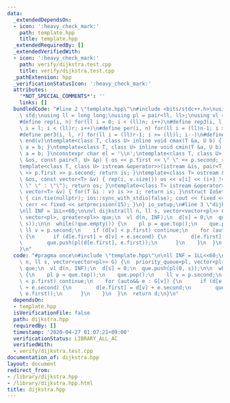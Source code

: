 ```yaml
---
data:
  _extendedDependsOn:
  - icon: ':heavy_check_mark:'
    path: template.hpp
    title: template.hpp
  _extendedRequiredBy: []
  _extendedVerifiedWith:
  - icon: ':heavy_check_mark:'
    path: verify/dijkstra.test.cpp
    title: verify/dijkstra.test.cpp
  _pathExtension: hpp
  _verificationStatusIcon: ':heavy_check_mark:'
  attributes:
    '*NOT_SPECIAL_COMMENTS*': ''
    links: []
  bundledCode: "#line 2 \"template.hpp\"\n#include <bits/stdc++.h>\nusing namespace\
    \ std;\nusing ll = long long;\nusing pl = pair<ll, ll>;\nusing vl = vector<ll>;\n\
    #define rep(i, n) for(ll i = 0; i < (ll)n; i++)\n#define rep3(i, l, r) for(ll\
    \ i = l; i < (ll)r; i++)\n#define per(i, n) for(ll i = (ll)n-1; i >= 0; i--)\n\
    #define per3(i, l, r) for(ll i = (ll)r-1; i >= (ll)l; i--)\n#define all(v) begin(v),\
    \ end(v)\ntemplate<class T, class U> inline void cmax(T &a, U b) { if (a < b)\
    \ a = b; }\ntemplate<class T, class U> inline void cmin(T &a, U b) { if (a > b)\
    \ a = b; }\nconstexpr char el = '\\n';\ntemplate<class T, class U> ostream &operator<<(ostream\
    \ &os, const pair<T, U> &p) { os << p.first << \" \" << p.second; return os; }\n\
    template<class T, class U> istream &operator>>(istream &is, pair<T, U> &p) { is\
    \ >> p.first >> p.second; return is; }\ntemplate<class T> ostream &operator<<(ostream\
    \ &os, const vector<T> &v) { rep(i, v.size()) os << v[i] << (i+1 != v.size() ?\
    \ \" \" : \"\"); return os; }\ntemplate<class T> istream &operator>>(istream &is,\
    \ vector<T> &v) { for(T &i : v) is >> i; return is; }\nstruct IoSetup {\n  IoSetup()\
    \ { cin.tie(nullptr); ios::sync_with_stdio(false); cout << fixed << setprecision(15);\
    \ cerr << fixed << setprecision(15); }\n} io_setup;\n#line 3 \"dijkstra.hpp\"\n\
    \nll INF = 1LL<<60;\n\nvl dijkstra(ll n, ll s, vector<vector<pl>> G) {\n  priority_queue<pl,\
    \ vector<pl>, greater<pl>> que;\n  vl d(n, INF);\n  d[s] = 0;\n  que.push(pl(0,\
    \ s));\n\n  while(!que.empty()) {\n    pl p = que.top();\n    que.pop();\n   \
    \ ll v = p.second;\n    if (d[v] < p.first) continue;\n    for (auto&& e : G[v])\
    \ {\n      if (d[e.first] > d[v] + e.second) {\n        d[e.first] = d[v] + e.second;\n\
    \        que.push(pl(d[e.first], e.first));\n      }\n    }\n  }\n  return d;\n\
    }\n"
  code: "#pragma once\n#include \"template.hpp\"\n\nll INF = 1LL<<60;\n\nvl dijkstra(ll\
    \ n, ll s, vector<vector<pl>> G) {\n  priority_queue<pl, vector<pl>, greater<pl>>\
    \ que;\n  vl d(n, INF);\n  d[s] = 0;\n  que.push(pl(0, s));\n\n  while(!que.empty())\
    \ {\n    pl p = que.top();\n    que.pop();\n    ll v = p.second;\n    if (d[v]\
    \ < p.first) continue;\n    for (auto&& e : G[v]) {\n      if (d[e.first] > d[v]\
    \ + e.second) {\n        d[e.first] = d[v] + e.second;\n        que.push(pl(d[e.first],\
    \ e.first));\n      }\n    }\n  }\n  return d;\n}\n"
  dependsOn:
  - template.hpp
  isVerificationFile: false
  path: dijkstra.hpp
  requiredBy: []
  timestamp: '2020-04-27 01:07:21+09:00'
  verificationStatus: LIBRARY_ALL_AC
  verifiedWith:
  - verify/dijkstra.test.cpp
documentation_of: dijkstra.hpp
layout: document
redirect_from:
- /library/dijkstra.hpp
- /library/dijkstra.hpp.html
title: dijkstra.hpp
---
```

